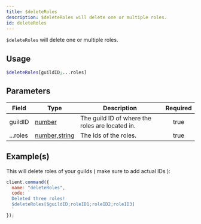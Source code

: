 ```yaml
---
title: $deleteRoles
description: $deleteRoles will delete one or multiple roles.
id: deleteRoles
---
```


`$deleteRoles` will delete one or multiple roles.

## Usage

```php
$deleteRoles[guildID;...roles]
```

## Parameters

| Field                                                                                                                                         | Type                                                                                              | Description                                     | Required |
| --------------------------------------------------------------------------------------------------------------------------------------------- | ------------------------------------------------------------------------------------------------- | ----------------------------------------------- | :------: |
| guildID                                                                                                                                       | [number](https://developer.mozilla.org/en-US/docs/Web/JavaScript/Reference/Global_Objects/Number) | The guild ID of where the roles are located in. |   true   |
| ...roles                                                                                                                                      | [number](https://developer.mozilla.org/en-US/docs/Web/JavaScript/Reference/Global_Objects/Number),[string](https://developer.mozilla.org/en-US/docs/Web/JavaScript/Reference/Global_Objects/String) | The Ids of the roles.                                                                             | true  |

## Example(s)

This will delete roles of your guilds ( make sure to add actual IDs ):

```javascript
client.command({
  name: "deleteRoles",
  code: `
  Deleted three roles!
  $deleteRoles[$guildID;roleID1;roleID2;roleID3]
  `
});
```
